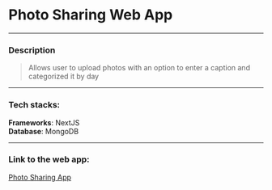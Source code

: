 # Photo Sharing Web App

---

### Description

> Allows user to upload photos with an option to enter a caption and categorized it by day

---

### Tech stacks:

**Frameworks**: NextJS <br/>
**Database**: MongoDB

---

### Link to the web app:

[Photo Sharing App](https://www.google.com)
